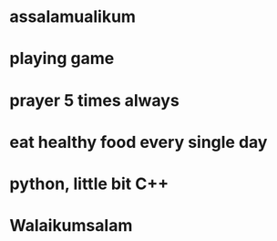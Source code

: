 # assalamualikum
# playing game
# prayer 5 times always
# eat healthy food every single day
# python, little bit C++
# Walaikumsalam
